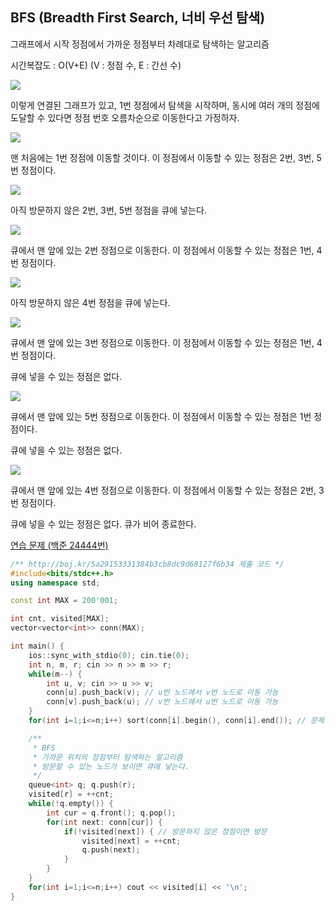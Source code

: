 ## BFS (Breadth First Search, 너비 우선 탐색)
그래프에서 시작 정점에서 가까운 정점부터 차례대로 탐색하는 알고리즘

시간복잡도 : O(V+E) (V : 정점 수, E : 간선 수)

![](https://github.com/user-attachments/assets/db80081e-9bb2-4fad-9669-bddeb24483cf)

이렇게 연결된 그래프가 있고, 1번 정점에서 탐색을 시작하며, 동시에 여러 개의 정점에 도달할 수 있다면 정점 번호 오름차순으로 이동한다고 가정하자.

![](https://github.com/user-attachments/assets/ef0d9085-aa81-49e1-9e40-50d262bf01bc)

맨 처음에는 1번 정점에 이동할 것이다. 이 정점에서 이동할 수 있는 정점은 2번, 3번, 5번 정점이다.

![](https://github.com/user-attachments/assets/3495d9e2-cf4a-4193-85ca-7a6678630b49)

아직 방문하지 않은 2번, 3번, 5번 정점을 큐에 넣는다.

![](https://github.com/user-attachments/assets/bf9d07b9-4487-4cca-bb59-d98a6e61920b)

큐에서 맨 앞에 있는 2번 정점으로 이동한다. 이 정점에서 이동할 수 있는 정점은 1번, 4번 정점이다.

![](https://github.com/user-attachments/assets/9a6c6e59-133a-4cb6-bc02-9c8c9ab67274)

아직 방문하지 않은 4번 정점을 큐에 넣는다.

![](https://github.com/user-attachments/assets/ed3e841c-c479-4711-8d64-42776d4cd45b)

큐에서 맨 앞에 있는 3번 정점으로 이동한다. 이 정점에서 이동할 수 있는 정점은 1번, 4번 정점이다.

큐에 넣을 수 있는 정점은 없다.

![](https://github.com/user-attachments/assets/828b9bc1-126d-4d38-9edf-04c4ae69cc6f)

큐에서 맨 앞에 있는 5번 정점으로 이동한다. 이 정점에서 이동할 수 있는 정점은 1번 정점이다.

큐에 넣을 수 있는 정점은 없다.

![](https://github.com/user-attachments/assets/99eef719-02b4-4274-9317-9f272fb1f250)

큐에서 맨 앞에 있는 4번 정점으로 이동한다. 이 정점에서 이동할 수 있는 정점은 2번, 3번 정점이다.

큐에 넣을 수 있는 정점은 없다. 큐가 비어 종료한다.

[연습 문제 (백준 24444번)](https://www.acmicpc.net/problem/24444)

``` c++
/** http://boj.kr/5a29153331384b3cb8dc9d68127f6b34 제출 코드 */
#include<bits/stdc++.h>
using namespace std;

const int MAX = 200'001;

int cnt, visited[MAX];
vector<vector<int>> conn(MAX);

int main() {
    ios::sync_with_stdio(0); cin.tie(0);
    int n, m, r; cin >> n >> m >> r;
    while(m--) {
        int u, v; cin >> u >> v;
        conn[u].push_back(v); // u번 노드에서 v번 노드로 이동 가능
        conn[v].push_back(u); // v번 노드에서 u번 노드로 이동 가능
    }
    for(int i=1;i<=n;i++) sort(conn[i].begin(), conn[i].end()); // 문제의 조건: 방문할 수 있는 노드가 여러 개일 때, 오름차순으로 방문

    /** 
     * BFS
     * 가까운 위치의 정점부터 탐색하는 알고리즘
     * 방문할 수 있는 노드가 보이면 큐에 넣는다.
     */
    queue<int> q; q.push(r);
    visited[r] = ++cnt;
    while(!q.empty()) {
        int cur = q.front(); q.pop();
        for(int next: conn[cur]) {
            if(!visited[next]) { // 방문하지 않은 정점이면 방문
                visited[next] = ++cnt;
                q.push(next);
            }
        }
    }
    for(int i=1;i<=n;i++) cout << visited[i] << '\n';
}
```
